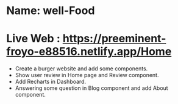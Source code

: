 # Name: well-Food


# Live Web : https://preeminent-froyo-e88516.netlify.app/Home

- Create a burger website and add some components.
- Show user review in Home page and Review component.
- Add Recharts in Dashboard.
- Answering some question in Blog component and add About  component.

